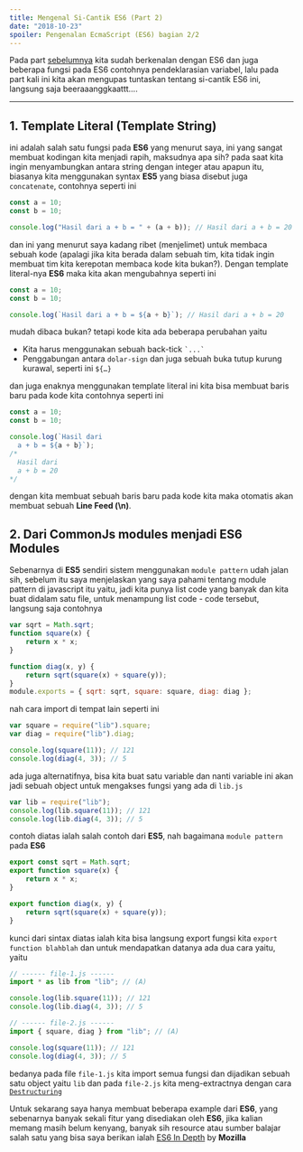 ```yaml
---
title: Mengenal Si-Cantik ES6 (Part 2)
date: "2018-10-23"
spoiler: Pengenalan EcmaScript (ES6) bagian 2/2
---
```


Pada part [sebelumnya](/blog/mengenal-si-cantik-es6-part-1) kita sudah berkenalan dengan ES6 dan juga beberapa fungsi pada ES6 contohnya pendeklarasian variabel, lalu pada part kali ini kita akan mengupas tuntaskan tentang si-cantik ES6 ini, langsung saja beeraaanggkaattt….

---

## 1. Template Literal (Template String)

ini adalah salah satu fungsi pada **ES6** yang menurut saya, ini yang sangat membuat kodingan kita menjadi rapih, maksudnya apa sih? pada saat kita ingin menyambungkan antara string dengan integer atau apapun itu, biasanya kita menggunakan syntax **ES5** yang biasa disebut juga `concatenate`, contohnya seperti ini

```jsx
const a = 10;
const b = 10;

console.log("Hasil dari a + b = " + (a + b)); // Hasil dari a + b = 20
```

dan ini yang menurut saya kadang ribet (menjelimet) untuk membaca sebuah kode (apalagi jika kita berada dalam sebuah tim, kita tidak ingin membuat tim kita kerepotan membaca kode kita bukan?). Dengan template literal-nya **ES6** maka kita akan mengubahnya seperti ini

```jsx
const a = 10;
const b = 10;

console.log(`Hasil dari a + b = ${a + b}`); // Hasil dari a + b = 20
```

mudah dibaca bukan? tetapi kode kita ada beberapa perubahan yaitu

- Kita harus menggunakan sebuah back-tick `` `...` ``
- Penggabungan antara `dolar-sign` dan juga sebuah buka tutup kurung kurawal, seperti ini `${…}`

dan juga enaknya menggunakan template literal ini kita bisa membuat baris baru pada kode kita contohnya seperti ini

```jsx
const a = 10;
const b = 10;

console.log(`Hasil dari
  a + b = ${a + b}`);
/*
  Hasil dari
  a + b = 20
*/
```

dengan kita membuat sebuah baris baru pada kode kita maka otomatis akan membuat sebuah **Line Feed (\n)**.

## 2. Dari CommonJs modules menjadi ES6 Modules

Sebenarnya di **ES5** sendiri sistem menggunakan `module pattern` udah jalan sih, sebelum itu saya menjelaskan yang saya pahami tentang module pattern di javascript itu yaitu, jadi kita punya list code yang banyak dan kita buat didalam satu file, untuk menampung list code - code tersebut, langsung saja contohnya

```jsx
var sqrt = Math.sqrt;
function square(x) {
	return x * x;
}

function diag(x, y) {
	return sqrt(square(x) + square(y));
}
module.exports = { sqrt: sqrt, square: square, diag: diag };
```

nah cara import di tempat lain seperti ini

```jsx
var square = require("lib").square;
var diag = require("lib").diag;

console.log(square(11)); // 121
console.log(diag(4, 3)); // 5
```

ada juga alternatifnya, bisa kita buat satu variable dan nanti variable ini akan jadi sebuah object untuk mengakses fungsi yang ada di `lib.js`

```jsx
var lib = require("lib");
console.log(lib.square(11)); // 121
console.log(lib.diag(4, 3)); // 5
```

contoh diatas ialah salah contoh dari **ES5**, nah bagaimana `module pattern` pada **ES6**

```jsx
export const sqrt = Math.sqrt;
export function square(x) {
	return x * x;
}

export function diag(x, y) {
	return sqrt(square(x) + square(y));
}
```

kunci dari sintax diatas ialah kita bisa langsung export fungsi kita `export function blahblah` dan untuk mendapatkan datanya ada dua cara yaitu, yaitu

```jsx
// ------ file-1.js ------
import * as lib from "lib"; // (A)

console.log(lib.square(11)); // 121
console.log(lib.diag(4, 3)); // 5

// ------ file-2.js ------
import { square, diag } from "lib"; // (A)

console.log(square(11)); // 121
console.log(diag(4, 3)); // 5
```

bedanya pada file `file-1.js` kita import semua fungsi dan dijadikan sebuah satu object yaitu `lib` dan pada `file-2.js` kita meng-extractnya dengan cara [`Destructuring`](https://hacks.mozilla.org/2015/05/es6-in-depth-destructuring/)

Untuk sekarang saya hanya membuat beberapa example dari **ES6**, yang sebenarnya banyak sekali fitur yang disediakan oleh **ES6**, jika kalian memang masih belum kenyang, banyak sih resource atau sumber balajar salah satu yang bisa saya berikan ialah [ES6 In Depth](https://hacks.mozilla.org/category/es6-in-depth/) by **Mozilla**
